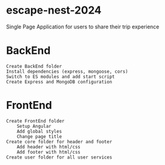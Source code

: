 # escape-nest-2024
 Single Page Application for users to share their trip experience

# BackEnd
    Create BackEnd folder
    Install dependencies (express, mongoose, cors)
    Switch to ES modules and add start script
    Create Express and MongoDB configuration

# FrontEnd
    Create FrontEnd folder 
        Setup Angular
        Add global styles
        Change page title
    Create core folder for header and footer
        Add header with html/css
        Add footer with html/css
    Create user folder for all user services